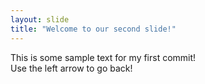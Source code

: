 ```yaml
---
layout: slide
title: "Welcome to our second slide!"
---
```

This is some sample text for my first commit!   
Use the left arrow to go back!
